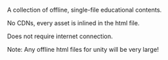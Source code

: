 A collection of offline, single-file educational contents. 

No CDNs, every asset is inlined in the html file.

Does not require internet connection.

Note: Any offline html files for unity will be very large!
